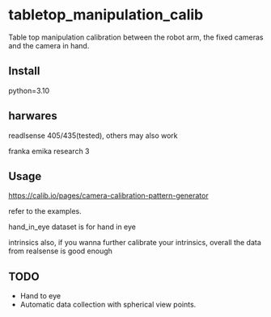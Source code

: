# tabletop_manipulation_calib
Table top manipulation calibration between the robot arm, the fixed cameras and the camera in hand.

## Install
python=3.10

## harwares
readlsense 405/435(tested), others may also work

franka emika research 3

## Usage

https://calib.io/pages/camera-calibration-pattern-generator


refer to the examples.

hand_in_eye dataset is for hand in eye

intrinsics also, if you wanna further calibrate your intrinsics, overall the data from realsense is good enough

## TODO
- Hand to eye
- Automatic data collection with spherical view points.